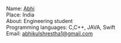 Name: [Abhi](https://github.com/AbhiKul10)<br/>
Place: India<br/>
About: Engineering student<br/>
Programming languages: C,C++, JAVA, Swift <br/>
Email: abhikulshrestha1@gmail.com
